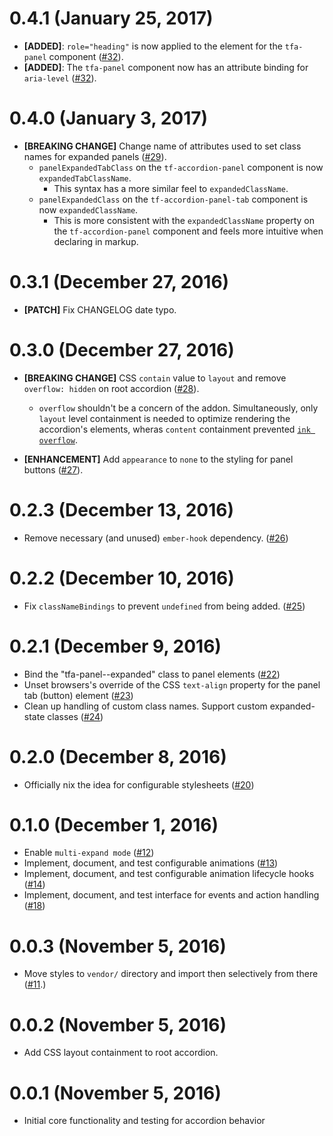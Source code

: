 # 0.4.1 (January 25, 2017)

- **[ADDED]**: `role="heading"` is now applied to the element for the `tfa-panel` component ([#32](https://github.com/Ticketfly/ember-ticketfly-accordion/pull/32])).
- **[ADDED]**: The `tfa-panel` component now has an attribute binding for `aria-level` ([#32](https://github.com/Ticketfly/ember-ticketfly-accordion/pull/32])).


# 0.4.0 (January 3, 2017)

- **[BREAKING CHANGE]** Change name of attributes used to set class names for expanded panels ([#29](https://github.com/Ticketfly/ember-ticketfly-accordion/pull/29])).
  + `panelExpandedTabClass` on the `tf-accordion-panel` component is now `expandedTabClassName`.
    + This syntax has a more similar feel to `expandedClassName`.
  + `panelExpandedClass` on the `tf-accordion-panel-tab` component is now `expandedClassName`.
    + This is more consistent with the `expandedClassName` property on the `tf-accordion-panel` component
    and feels more intuitive when declaring in markup.


# 0.3.1 (December 27, 2016)

- **[PATCH]** Fix CHANGELOG date typo.


# 0.3.0 (December 27, 2016)

- **[BREAKING CHANGE]** CSS `contain` value to `layout` and remove `overflow: hidden` 
on root accordion ([#28](https://github.com/Ticketfly/ember-ticketfly-accordion/pull/28])).
  + `overflow` shouldn't be a concern of the addon. Simultaneously, only `layout` level
  containment is needed to optimize rendering the accordion's elements, wheras `content` containment
  prevented [`ink overflow`](https://drafts.csswg.org/css-overflow-3/#ink-overflow).

- **[ENHANCEMENT]** Add `appearance` to `none` to the styling for panel buttons ([#27](https://github.com/Ticketfly/ember-ticketfly-accordion/pull/27])). 


# 0.2.3 (December 13, 2016)

- Remove necessary (and unused) `ember-hook` dependency. ([#26](https://github.com/Ticketfly/ember-ticketfly-accordion/pull/26]))


# 0.2.2 (December 10, 2016)

- Fix `classNameBindings` to prevent `undefined` from being added. ([#25](https://github.com/Ticketfly/ember-ticketfly-accordion/pull/25]))


# 0.2.1 (December 9, 2016)

- Bind the "tfa-panel--expanded" class to panel elements ([#22](https://github.com/Ticketfly/ember-ticketfly-accordion/pull/22]))
- Unset browsers's override of the CSS `text-align` property 
  for the panel tab (button) element ([#23](https://github.com/Ticketfly/ember-ticketfly-accordion/pull/23]))
- Clean up handling of custom class names. Support custom expanded-state classes ([#24](https://github.com/Ticketfly/ember-ticketfly-accordion/pull/24]))


# 0.2.0 (December 8, 2016)

- Officially nix the idea for configurable stylesheets ([#20](https://github.com/Ticketfly/ember-ticketfly-accordion/pull/20]))


# 0.1.0 (December 1, 2016)

- Enable `multi-expand mode` ([#12](https://github.com/Ticketfly/ember-ticketfly-accordion/pull/12))
- Implement, document, and test configurable animations ([#13](https://github.com/Ticketfly/ember-ticketfly-accordion/pull/13))
- Implement, document, and test configurable animation lifecycle hooks ([#14](https://github.com/Ticketfly/ember-ticketfly-accordion/pull/14))
- Implement, document, and test interface for events and action handling ([#18](https://github.com/Ticketfly/ember-ticketfly-accordion/pull/18))


# 0.0.3 (November 5, 2016)

- Move styles to `vendor/` directory and import then
selectively from there ([#11](https://github.com/Ticketfly/ember-ticketfly-accordion/pull/11).)


# 0.0.2 (November 5, 2016)

- Add CSS layout containment to root accordion. 


# 0.0.1 (November 5, 2016)

- Initial core functionality and testing for accordion behavior
